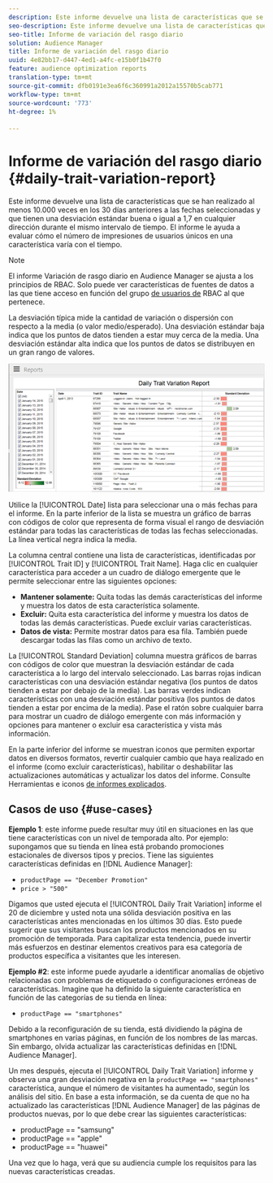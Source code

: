 ```yaml
---
description: Este informe devuelve una lista de características que se han realizado al menos 10.000 veces en los 30 días anteriores a las fechas seleccionadas y que tienen una desviación estándar buena o igual a 1,7 en cualquier dirección durante el mismo intervalo de tiempo. El informe le ayuda a evaluar cómo el número de impresiones de usuarios únicos en una característica varía con el tiempo.
seo-description: Este informe devuelve una lista de características que se han realizado al menos 10.000 veces en los 30 días anteriores a las fechas seleccionadas y que tienen una desviación estándar buena o igual a 1,7 en cualquier dirección durante el mismo intervalo de tiempo. El informe le ayuda a evaluar cómo el número de impresiones de usuarios únicos en una característica varía con el tiempo.
seo-title: Informe de variación del rasgo diario
solution: Audience Manager
title: Informe de variación del rasgo diario
uuid: 4e82bb17-d447-4ed1-a4fc-e15b0f1b47f0
feature: audience optimization reports
translation-type: tm+mt
source-git-commit: dfb0191e3ea6f6c360991a2012a15570b5cab771
workflow-type: tm+mt
source-wordcount: '773'
ht-degree: 1%

---
```



# Informe de variación del rasgo diario {#daily-trait-variation-report}

Este informe devuelve una lista de características que se han realizado al menos 10.000 veces en los 30 días anteriores a las fechas seleccionadas y que tienen una desviación estándar buena o igual a 1,7 en cualquier dirección durante el mismo intervalo de tiempo. El informe le ayuda a evaluar cómo el número de impresiones de usuarios únicos en una característica varía con el tiempo.

>[!NOTE]
>
>El informe Variación de rasgo diario en Audience Manager se ajusta a los principios de RBAC. Solo puede ver características de fuentes de datos a las que tiene acceso en función del grupo [de usuarios de](/help/using/features/administration/administration-overview.md) RBAC al que pertenece.

La desviación típica mide la cantidad de variación o dispersión con respecto a la media (o valor medio/esperado). Una desviación estándar baja indica que los puntos de datos tienden a estar muy cerca de la media. Una desviación estándar alta indica que los puntos de datos se distribuyen en un gran rango de valores.

![](assets/daily_trait_variation.png)

Utilice la [!UICONTROL Date] lista para seleccionar una o más fechas para el informe. En la parte inferior de la lista se muestra un gráfico de barras con códigos de color que representa de forma visual el rango de desviación estándar para todas las características de todas las fechas seleccionadas. La línea vertical negra indica la media.

La columna central contiene una lista de características, identificadas por [!UICONTROL Trait ID] y [!UICONTROL Trait Name]. Haga clic en cualquier característica para acceder a un cuadro de diálogo emergente que le permite seleccionar entre las siguientes opciones:

* **Mantener solamente:** Quita todas las demás características del informe y muestra los datos de esta característica solamente.
* **Excluir:** Quita esta característica del informe y muestra los datos de todas las demás características. Puede excluir varias características.
* **Datos de vista:** Permite mostrar datos para esa fila. También puede descargar todas las filas como un archivo de texto.

La [!UICONTROL Standard Deviation] columna muestra gráficos de barras con códigos de color que muestran la desviación estándar de cada característica a lo largo del intervalo seleccionado. Las barras rojas indican características con una desviación estándar negativa (los puntos de datos tienden a estar por debajo de la media). Las barras verdes indican características con una desviación estándar positiva (los puntos de datos tienden a estar por encima de la media). Pase el ratón sobre cualquier barra para mostrar un cuadro de diálogo emergente con más información y opciones para mantener o excluir esa característica y vista más información.

En la parte inferior del informe se muestran iconos que permiten exportar datos en diversos formatos, revertir cualquier cambio que haya realizado en el informe (como excluir características), habilitar o deshabilitar las actualizaciones automáticas y actualizar los datos del informe. Consulte Herramientas e iconos [de informes explicados](../../reporting/dynamic-reports/interactive-report-technology.md#icons-tools-explained).

## Casos de uso {#use-cases}

**Ejemplo 1**: este informe puede resultar muy útil en situaciones en las que tiene características con un nivel de temporada alto. Por ejemplo: supongamos que su tienda en línea está probando promociones estacionales de diversos tipos y precios. Tiene las siguientes características definidas en [!DNL Audience Manager]:

* `productPage == "December Promotion"`
* `price > "500"`

Digamos que usted ejecuta el [!UICONTROL Daily Trait Variation] informe el 20 de diciembre y usted nota una sólida desviación positiva en las características antes mencionadas en los últimos 30 días. Esto puede sugerir que sus visitantes buscan los productos mencionados en su promoción de temporada. Para capitalizar esta tendencia, puede invertir más esfuerzos en destinar elementos creativos para esa categoría de productos específica a visitantes que les interesen.

**Ejemplo #2**: este informe puede ayudarle a identificar anomalías de objetivo relacionadas con problemas de etiquetado o configuraciones erróneas de características. Imagine que ha definido la siguiente característica en función de las categorías de su tienda en línea:

* `productPage == "smartphones"`

Debido a la reconfiguración de su tienda, está dividiendo la página de smartphones en varias páginas, en función de los nombres de las marcas. Sin embargo, olvida actualizar las características definidas en [!DNL Audience Manager].

Un mes después, ejecuta el [!UICONTROL Daily Trait Variation] informe y observa una gran desviación negativa en la `productPage == "smartphones"` característica, aunque el número de visitantes ha aumentado, según los análisis del sitio. En base a esta información, se da cuenta de que no ha actualizado las características [!DNL Audience Manager] de las páginas de productos nuevas, por lo que debe crear las siguientes características:

* productPage == &quot;samsung&quot;
* productPage == &quot;apple&quot;
* productPage == &quot;huawei&quot;

Una vez que lo haga, verá que su audiencia cumple los requisitos para las nuevas características creadas.
